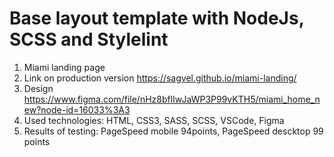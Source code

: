 # Base layout template with NodeJs, SCSS and Stylelint

1. Miami landing page
2. Link on production version https://sagvel.github.io/miami-landing/
3. Design https://www.figma.com/file/nHz8bflIwJaWP3P99vKTH5/miami_home_new?node-id=16033%3A3
4. Used technologies: HTML, CSS3, SASS, SCSS, VSCode, Figma
5. Results of testing: PageSpeed mobile 94points, PageSpeed descktop 99 points
